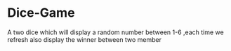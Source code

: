 # Dice-Game
A two dice which will display a random number between 1-6 ,each time we refresh also display the winner between two member 
